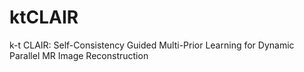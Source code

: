 # ktCLAIR
k-t CLAIR: Self-Consistency Guided Multi-Prior Learning for Dynamic Parallel MR Image Reconstruction
